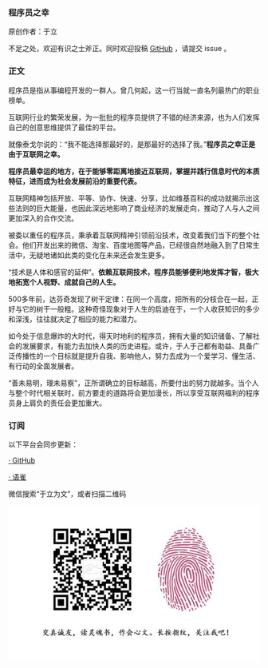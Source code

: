 
### 程序员之幸

原创作者：于立

不足之处，欢迎有识之士斧正。同时欢迎投稿 [GitHub](https://github.com/shxingzhe/Internet) ，请提交 issue 。


### 正文

程序员是指从事编程开发的一群人。曾几何起，这一行当就一直名列最热门的职业榜单。

互联网行业的繁荣发展，为一批批的程序员提供了不错的经济来源，也为人们发挥自己的创意思维提供了最佳的平台。

就像泰戈尔说的：“我不能选择那最好的，是那最好的选择了我。”**程序员之幸正是由于互联网之幸。**

**程序员最幸运的地方，在于能够零距离地接近互联网，掌握并践行信息时代的本质特征，进而成为社会发展前沿的重要代表。**

互联网精神包括开放、平等、协作、快速、分享，比如维基百科的成功就揭示出这些法则的巨大能量，也因此深远地影响了商业经济的发展走向，推动了人与人之间更加深入的合作交流。

被委以重任的程序员，秉承着互联网精神引领前沿技术，改变着我们当下的整个社会。他们开发出来的微信、淘宝、百度地图等产品，已经很自然地融入到了日常生活中，无疑地诸如此类的变化在未来还会发生更多。

“技术是人体和感官的延伸”。**依赖互联网技术，程序员能够便利地发挥才智，极大地拓宽个人视野、成就自己的人生。**

500多年前，达芬奇发现了树干定律：在同一个高度，把所有的分枝合在一起，正好与它的树干一般粗。这种奇怪现象对于人生的启迪在于，一个人收获知识的多少和深浅，往往就决定了相应的能力和潜力。

如今处于信息爆炸的大时代，得天时地利的程序员，拥有大量的知识储备、了解社会的发展要求，有能力去加快人类的历史进程。或许，于人于己都有助益、具备广泛传播性的一个目标就是提升自我、影响他人，努力去成为一个爱学习、懂生活、有行动的全面发展者。

“善未易明，理未易察”，正所谓确立的目标越高，所要付出的努力就越多。当个人与整个时代相关联时，前方要走的道路将会更加漫长，所以享受互联网福利的程序员身上肩负的责任会更加重大。


### 订阅

以下平台会同步更新：

[· GitHub](https://github.com/shxingzhe/Internet)

[· 语雀](https://www.yuque.com/yuli/internet)

微信搜索“于立为文”，或者扫描二维码

![](./wechat-mp.jpg)